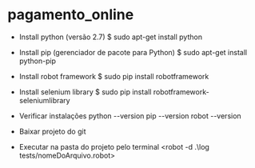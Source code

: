 # pagamento_online

- Install python (versão 2.7)
$ sudo apt-get install python

- Install pip (gerenciador de pacote para Python)
$ sudo apt-get install python-pip

- Install robot framework
$ sudo pip install robotframework

- Install selenium library
$ sudo pip install robotframework-seleniumlibrary

- Verificar instalações
python --version
pip --version
robot --version

- Baixar projeto do git
- Executar na pasta do projeto pelo terminal <robot -d .\log tests/nomeDoArquivo.robot>


